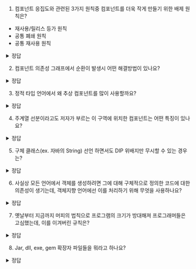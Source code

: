 1. 컴포넌트 응집도와 관련된 3가지 원칙중 컴포넌트를 더욱 작게 만들기 위한 배제 원칙은?
- 재사용/릴리스 등가 원칙
- 공통 폐쇄 원칙
- 공통 재사용 원칙
<details>
<summary> 정답 </summary>
 공통 재사용 원칙, 강하게 결합되지 않은 클래스들을 동일한 컴포넌트에 위치시켜서는 안된다
</details>

2. 컴포넌트 의존성 그래프에서 순환이 발생시 어떤 해결방법이 있나요?

<details>
<summary> 정답 </summary>
  - 의존 역전(DIP) 를 통해 의존하는 컴포넌트에 인터페이스 만들기 <br/>
  - 의존하는 컴포넌트, 의존받는 컴포넌트 모두가 의존하는 새로운 컴포넌트 만들어 클래스드을 여기에 이동시키기
</details>

3. 정적 타입 언어에서 왜 추상 컴포넌트를 많이 사용할까요?
<details>
<summary> 정답 </summary>
  추상 컴포넌트는 거의 확실히 변하지 않을 거라는 아주 높은 안정성을 기대할 수 있기 때문에 컴포넌트들을 이 추상 컴포넌트에 의존하게 한다
</details>

4. 주계열 선분이라고도 저자가 부르는 이 구역에 위치한 컴포넌트는 어떤 특징이 있나요?
<details>
<summary> 정답 </summary>
  자신의 안정성에 비해 너무 추상적이지도 않고, 추상화 정도에 비해 너무 불안정 하지도 않다
</details>

5. 구체 클래스(ex. 자바의 String) 선언 하면서도 DIP 위배지만 무시할 수 있는 경우는?
<details>
<summary> 정답 </summary>
  그 구체 클래스가 변하지 않을거란 확신이 있을 정도로 안정적인 것일 때
</details>

6. 사실상 모든 언어에서 객체를 생성하려면 그에 대해 구체적으로 정의한 코드에 대한 의존성이 생기는데, 객체지향 언어에선 이를 처리하기 위해 무엇을 사용하나요? 
<details>
<summary> 정답 </summary>
  추상 팩토리 패턴
</details>

7. 옛날부터 지금까지 머피의 법칙으로 프로그램의 크기가 방대해져 프로그래머들은 고심했는데, 이를 이겨버린 규칙은?
<details>
<summary> 정답 </summary>
  무어의 법칙
</details>

8. Jar, dll, exe, gem 확장자 파일들을 뭐라고 하나요?
<details>
<summary> 정답 </summary>
   배포 단위의 컴포넌트
</details>


